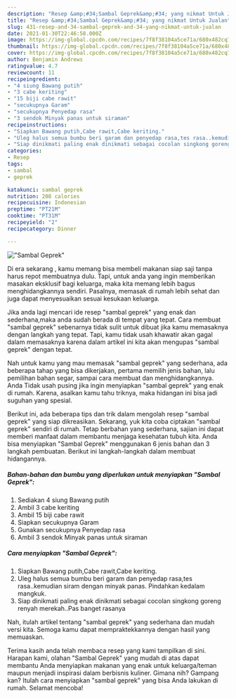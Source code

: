 ```yaml
---
description: "Resep &amp;#34;Sambal Geprek&amp;#34; yang nikmat Untuk Jualan"
title: "Resep &amp;#34;Sambal Geprek&amp;#34; yang nikmat Untuk Jualan"
slug: 431-resep-and-34-sambal-geprek-and-34-yang-nikmat-untuk-jualan
date: 2021-01-30T22:46:58.000Z
image: https://img-global.cpcdn.com/recipes/7f8f38104a5ce71a/680x482cq70/sambal-geprek-foto-resep-utama.jpg
thumbnail: https://img-global.cpcdn.com/recipes/7f8f38104a5ce71a/680x482cq70/sambal-geprek-foto-resep-utama.jpg
cover: https://img-global.cpcdn.com/recipes/7f8f38104a5ce71a/680x482cq70/sambal-geprek-foto-resep-utama.jpg
author: Benjamin Andrews
ratingvalue: 4.7
reviewcount: 11
recipeingredient:
- "4 siung Bawang putih"
- "3 cabe keriting"
- "15 biji cabe rawit"
- "secukupnya Garam"
- "secukupnya Penyedap rasa"
- "3 sendok Minyak panas untuk siraman"
recipeinstructions:
- "Siapkan Bawang putih,Cabe rawit,Cabe keriting."
- "Uleg halus semua bumbu beri garam dan penyedap rasa,tes rasa..kemudian siram dengan minyak panas. Pindahkan kedalam mangkuk."
- "Siap dinikmati paling enak dinikmati sebagai cocolan singkong goreng renyah merekah..Pas banget rasanya"
categories:
- Resep
tags:
- sambal
- geprek

katakunci: sambal geprek 
nutrition: 208 calories
recipecuisine: Indonesian
preptime: "PT21M"
cooktime: "PT31M"
recipeyield: "2"
recipecategory: Dinner

---
```



![&#34;Sambal Geprek&#34;](https://img-global.cpcdn.com/recipes/7f8f38104a5ce71a/680x482cq70/sambal-geprek-foto-resep-utama.jpg)

Di era  sekarang , kamu memang bisa membeli makanan siap saji tanpa harus repot membuatnya dulu. Tapi, untuk anda yang ingin memberikan masakan eksklusif bagi keluarga, maka kita memang lebih bagus menghidangkannya sendiri. Pasalnya, memasak di rumah lebih sehat dan juga dapat menyesuaikan sesuai kesukaan keluarga.

Jika anda lagi mencari ide resep &#34;sambal geprek&#34; yang enak dan sederhana,maka anda sudah berada di tempat yang tepat. Cara membuat &#34;sambal geprek&#34;  sebenarnya tidak sulit untuk dibuat jika kamu memasaknya dengan langkah yang tepat. Tapi, kamu tidak usah khawatir akan gagal dalam memasaknya 
karena dalam artikel ini kita akan mengupas &#34;sambal geprek&#34; dengan tepat.  



Nah untuk kamu yang mau memasak &#34;sambal geprek&#34; yang sederhana, ada beberapa tahap yang bisa dikerjakan, pertama memilih jenis bahan, lalu pemilihan bahan segar, sampai cara membuat dan menghidangkannya. Anda Tidak usah pusing jika ingin menyiapkan &#34;sambal geprek&#34; yang enak di rumah. Karena, asalkan kamu  tahu triknya, maka hidangan ini bisa jadi suguhan yang spesial.

Berikut ini, ada beberapa tips dan trik dalam mengolah resep &#34;sambal geprek&#34; yang siap dikreasikan. Sekarang, yuk kita coba ciptakan &#34;sambal geprek&#34; sendiri di rumah. Tetap berbahan yang sederhana, sajian ini dapat memberi manfaat dalam membantu menjaga kesehatan tubuh kita. Anda bisa menyiapkan &#34;Sambal Geprek&#34; menggunakan 6 jenis bahan dan 3 langkah pembuatan. Berikut ini langkah-langkah dalam membuat hidangannya.

<!--inarticleads1-->

##### Bahan-bahan dan bumbu yang diperlukan untuk menyiapkan &#34;Sambal Geprek&#34;:

1. Sediakan 4 siung Bawang putih
1. Ambil 3 cabe keriting
1. Ambil 15 biji cabe rawit
1. Siapkan secukupnya Garam
1. Gunakan secukupnya Penyedap rasa
1. Ambil 3 sendok Minyak panas untuk siraman




<!--inarticleads2-->

##### Cara menyiapkan &#34;Sambal Geprek&#34;:

1. Siapkan Bawang putih,Cabe rawit,Cabe keriting.
1. Uleg halus semua bumbu beri garam dan penyedap rasa,tes rasa..kemudian siram dengan minyak panas. Pindahkan kedalam mangkuk.
1. Siap dinikmati paling enak dinikmati sebagai cocolan singkong goreng renyah merekah..Pas banget rasanya




Nah, itulah artikel tentang  &#34;sambal geprek&#34;  yang sederhana dan mudah versi kita. Semoga kamu dapat mempraktekkannya dengan hasil yang memuaskan. 

Terima kasih anda telah membaca resep yang kami tampilkan di sini. Harapan kami, olahan  &#34;Sambal Geprek&#34; yang mudah di atas dapat membantu Anda menyiapkan makanan yang enak untuk keluarga/teman maupun menjadi inspirasi dalam berbisnis kuliner. Gimana nih? Gampang kan? Itulah cara menyiapkan &#34;sambal geprek&#34; yang bisa Anda lakukan di rumah. Selamat mencoba!

